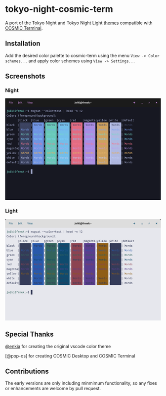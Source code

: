 # tokyo-night-cosmic-term

A port of the Tokyo Night and Tokyo Night Light [themes](https://www.github.com/tokyo-night/tokyo-night-vscode-theme) compatible with [COSMIC Terminal](https://github.com/pop-os/cosmic-term).

## Installation

Add the desired color palette to cosmic-term using the menu `View -> Color schemes...` and apply color schemes using `View -> Settings...`

## Screenshots

### Night

![Tokyo Night theme on Cosmic Terminal](img/night.png)

### Light

![Tokyo Night Light theme on Cosmic Terminal](img/light.png)

## Special Thanks

[@enkia](https://www.github.com/enkia) for creating the original vscode color theme

[@pop-os] for creating COSMIC Desktop and COSMIC Terminal

## Contributions

The early versions are only including minmimum functionality, so any fixes or enhancements are welcome by pull request.


